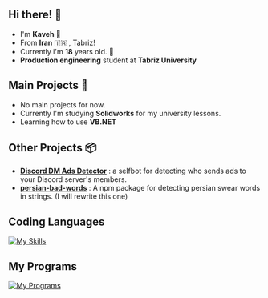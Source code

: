 ## Hi there! 👋
- I'm **Kaveh** 👋
- From **Iran** 🇮🇷 , Tabriz!
- Currently i'm **18** years old. 🤵
- **Production engineering** student at **Tabriz University**


## Main Projects 📃
- No main projects for now.
- Currently I'm studying **Solidworks** for my university lessons.
- Learning how to use **VB.NET**

## Other Projects 📦
- [**Discord DM Ads Detector**](https://github.com/kavascriptos/discord-dm-ads-detect) : a selfbot for detecting who sends ads to your Discord server's members.
- [**persian-bad-words**](https://github.com/kavascriptos/persian-bad-words) : A npm package for detecting persian swear words in strings. (I will rewrite this one)

## Coding Languages
[![My Skills](https://skillicons.dev/icons?i=javascript,nodejs,discordjs,dotnet)](https://skillicons.dev)
## My Programs
[![My Programs](https://skillicons.dev/icons?i=vscode,visualstudio,autocad)](https://skillicons.dev)


